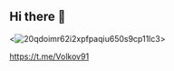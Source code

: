## Hi there 👋

<![20qdoimr62i2xpfpaqiu650s9cp11lc3](https://github.com/user-attachments/assets/9434ed3d-0474-4e85-9611-74c647fd7985)>


https://t.me/Volkov91
<!--
**Volkov1991/Volkov1991** is a ✨ _special_ ✨ repository because its `README.md` (this file) appears on your GitHub profile.

Here are some ideas to get you started:

 🔭 I’m currently working on ...
- 🌱 I’m currently learning ...
- 👯 I’m looking to collaborate on ...
- 🤔 I’m looking for help with ...
- 💬 Ask me about ...
- 📫 How to reach me: ...
- 😄 Pronouns: ...![Uploading 20qdoimr62i2xpfpaqiu650s9cp11lc3.png…]()

- ⚡ Fun fact: ...
-->
